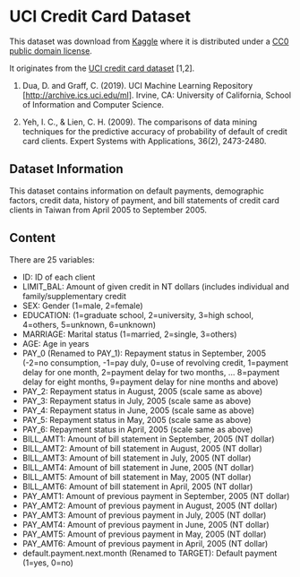 # UCI Credit Card Dataset

This dataset was download from
[Kaggle](https://www.kaggle.com/uciml/default-of-credit-card-clients-dataset)
where it is distributed under a
[CC0 public domain license](https://creativecommons.org/publicdomain/zero/1.0/).

It originates from the [UCI credit card dataset](https://archive.ics.uci.edu/ml/datasets/default+of+credit+card+clients) [1,2].

1. Dua, D. and Graff, C. (2019). UCI Machine Learning Repository [http://archive.ics.uci.edu/ml].
Irvine, CA: University of California, School of Information and Computer Science.

2. Yeh, I. C., & Lien, C. H. (2009). The comparisons of data mining techniques for the predictive accuracy of probability of default of credit card clients. Expert Systems with Applications, 36(2), 2473-2480.

## Dataset Information
This dataset contains information on default payments, demographic factors, credit data, history of
payment, and bill statements of credit card clients in Taiwan from April 2005 to September 2005.

## Content
There are 25 variables:

- ID: ID of each client
- LIMIT_BAL: Amount of given credit in NT dollars (includes individual and family/supplementary
  credit
- SEX: Gender (1=male, 2=female)
- EDUCATION: (1=graduate school, 2=university, 3=high school, 4=others, 5=unknown, 6=unknown)
- MARRIAGE: Marital status (1=married, 2=single, 3=others)
- AGE: Age in years
- PAY_0 (Renamed to PAY_1): Repayment status in September, 2005 (-2=no consumption, -1=pay duly, 0=use of revolving credit, 1=payment delay for
  one month, 2=payment delay for two months, … 8=payment delay for eight months, 9=payment delay
  for nine months and above)
- PAY_2: Repayment status in August, 2005 (scale same as above)
- PAY_3: Repayment status in July, 2005 (scale same as above)
- PAY_4: Repayment status in June, 2005 (scale same as above)
- PAY_5: Repayment status in May, 2005 (scale same as above)
- PAY_6: Repayment status in April, 2005 (scale same as above)
- BILL_AMT1: Amount of bill statement in September, 2005 (NT dollar)
- BILL_AMT2: Amount of bill statement in August, 2005 (NT dollar)
- BILL_AMT3: Amount of bill statement in July, 2005 (NT dollar)
- BILL_AMT4: Amount of bill statement in June, 2005 (NT dollar)
- BILL_AMT5: Amount of bill statement in May, 2005 (NT dollar)
- BILL_AMT6: Amount of bill statement in April, 2005 (NT dollar)
- PAY_AMT1: Amount of previous payment in September, 2005 (NT dollar)
- PAY_AMT2: Amount of previous payment in August, 2005 (NT dollar)
- PAY_AMT3: Amount of previous payment in July, 2005 (NT dollar)
- PAY_AMT4: Amount of previous payment in June, 2005 (NT dollar)
- PAY_AMT5: Amount of previous payment in May, 2005 (NT dollar)
- PAY_AMT6: Amount of previous payment in April, 2005 (NT dollar)
- default.payment.next.month (Renamed to TARGET): Default payment (1=yes, 0=no)
